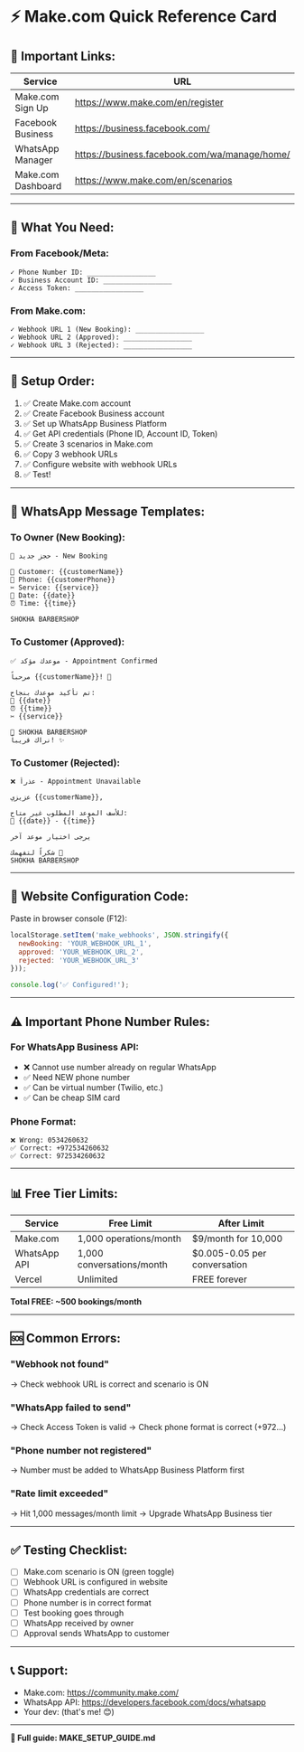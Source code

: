 # ⚡ Make.com Quick Reference Card

## 🔗 **Important Links:**

| Service | URL |
|---------|-----|
| Make.com Sign Up | https://www.make.com/en/register |
| Facebook Business | https://business.facebook.com/ |
| WhatsApp Manager | https://business.facebook.com/wa/manage/home/ |
| Make.com Dashboard | https://www.make.com/en/scenarios |

---

## 📝 **What You Need:**

### **From Facebook/Meta:**
```
✓ Phone Number ID: _________________
✓ Business Account ID: _________________
✓ Access Token: _________________
```

### **From Make.com:**
```
✓ Webhook URL 1 (New Booking): _________________
✓ Webhook URL 2 (Approved): _________________
✓ Webhook URL 3 (Rejected): _________________
```

---

## 🎯 **Setup Order:**

1. ✅ Create Make.com account
2. ✅ Create Facebook Business account
3. ✅ Set up WhatsApp Business Platform
4. ✅ Get API credentials (Phone ID, Account ID, Token)
5. ✅ Create 3 scenarios in Make.com
6. ✅ Copy 3 webhook URLs
7. ✅ Configure website with webhook URLs
8. ✅ Test!

---

## 💬 **WhatsApp Message Templates:**

### **To Owner (New Booking):**
```
🔔 حجز جديد - New Booking

👤 Customer: {{customerName}}
📱 Phone: {{customerPhone}}
✂️ Service: {{service}}
📅 Date: {{date}}
⏰ Time: {{time}}

SHOKHA BARBERSHOP
```

### **To Customer (Approved):**
```
✅ موعدك مؤكد - Appointment Confirmed

مرحباً {{customerName}}! 👋

تم تأكيد موعدك بنجاح:
📅 {{date}}
⏰ {{time}}
✂️ {{service}}

📍 SHOKHA BARBERSHOP
نراك قريباً! ✨
```

### **To Customer (Rejected):**
```
❌ عذراً - Appointment Unavailable

عزيزي {{customerName}},

للأسف الموعد المطلوب غير متاح:
📅 {{date}} - {{time}}

يرجى اختيار موعد آخر

شكراً لتفهمك 🙏
SHOKHA BARBERSHOP
```

---

## 🔧 **Website Configuration Code:**

Paste in browser console (F12):

```javascript
localStorage.setItem('make_webhooks', JSON.stringify({
  newBooking: 'YOUR_WEBHOOK_URL_1',
  approved: 'YOUR_WEBHOOK_URL_2',
  rejected: 'YOUR_WEBHOOK_URL_3'
}));

console.log('✅ Configured!');
```

---

## ⚠️ **Important Phone Number Rules:**

### **For WhatsApp Business API:**
- ❌ Cannot use number already on regular WhatsApp
- ✅ Need NEW phone number
- ✅ Can be virtual number (Twilio, etc.)
- ✅ Can be cheap SIM card

### **Phone Format:**
```
❌ Wrong: 0534260632
✅ Correct: +972534260632
✅ Correct: 972534260632
```

---

## 📊 **Free Tier Limits:**

| Service | Free Limit | After Limit |
|---------|-----------|-------------|
| Make.com | 1,000 operations/month | $9/month for 10,000 |
| WhatsApp API | 1,000 conversations/month | $0.005-0.05 per conversation |
| Vercel | Unlimited | FREE forever |

**Total FREE: ~500 bookings/month**

---

## 🆘 **Common Errors:**

### **"Webhook not found"**
→ Check webhook URL is correct and scenario is ON

### **"WhatsApp failed to send"**
→ Check Access Token is valid
→ Check phone format is correct (+972...)

### **"Phone number not registered"**
→ Number must be added to WhatsApp Business Platform first

### **"Rate limit exceeded"**
→ Hit 1,000 messages/month limit
→ Upgrade WhatsApp Business tier

---

## ✅ **Testing Checklist:**

- [ ] Make.com scenario is ON (green toggle)
- [ ] Webhook URL is configured in website
- [ ] WhatsApp credentials are correct
- [ ] Phone number is in correct format
- [ ] Test booking goes through
- [ ] WhatsApp received by owner
- [ ] Approval sends WhatsApp to customer

---

## 📞 **Support:**

- Make.com: https://community.make.com/
- WhatsApp API: https://developers.facebook.com/docs/whatsapp
- Your dev: (that's me! 😊)

---

**🎉 Full guide: MAKE_SETUP_GUIDE.md**
